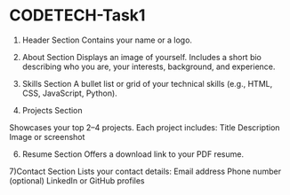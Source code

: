 # CODETECH-Task1

1) Header Section
Contains your name or a logo.

3) About Section
Displays an image of yourself.
Includes a short bio describing who you are, your interests, background, and experience.

4) Skills Section
A bullet list or grid of your technical skills (e.g., HTML, CSS, JavaScript, Python).

5) Projects Section

Showcases your top 2–4 projects.
Each project includes:
Title
Description
Image or screenshot

6) Resume Section
Offers a download link to your PDF resume.

7)Contact Section
Lists your contact details:
Email address
Phone number (optional)
LinkedIn or GitHub profiles


